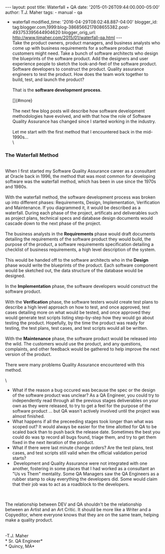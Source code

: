 \-\-- layout: post title: Waterfall + QA date:
\'2015-01-26T09:44:00.000-05:00\' author: T.J. Maher tags: - manual - qa
- waterfall modified\_time: \'2016-04-29T08:02:48.887-04:00\'
blogger\_id:
tag:blogger.com,1999:blog-3868566217808655382.post-493753395644904620
blogger\_orig\_url: http://www.tjmaher.com/2015/01/waterfall-qa.html
\-\--\
Take the product owners, product managers, and business analysts who
come up with business requirements for a software product that customers
might need. Take a bunch of software architects who design the
blueprints of the software product. Add the designers and user
experience people to sketch the look-and-feel of the software product.
Software developers to construct the product. Quality assurance
engineers to test the product. How does the team work together to build,
test, and launch the product?\
\
That is the **software development process**.\
\
[]{#more}\
\
The next few blog posts will describe how software development
methodologies have evolved, and with that how the role of Software
Quality Assurance has changed since I started working in the industry.\
\
Let me start with the first method that I encountered back in the
mid-1990s\...\
\

### The Waterfall Method

\
When I first started my Software Quality Assurance career as a
consultant at Oracle back in 1996, the method that was most common for
developing software was the waterfall method, which has been in use
since the 1970s and 1980s.\
\
With the waterfall method, the software development process was broken
up into different phases: Requirements, Design, Implementation,
Verification and Maintenance. If you diagrammed it, it would be
described as a waterfall. During each phase of the project, artificats
and deliverables such as project plans, technical specs and database
design documents would cascade down to the next phase of the project.\
\
The business analysts in the **Requirements** phase would draft
documents detailing the requirements of the software product they would
build, the purpose of the product, a software requirements specification
detailing a checklist of business requirements, a high level description
of the system.\
\
This would be handed off to the software architects who in the
**Design** phase would write the blueprints of the product. Each
software component would be sketched out, the data structure of the
database would be designed.\
\
In the **Implementation** phase, the software developers would construct
the software product.\
\
With the **Verification** phase, the software testers would create test
plans to describe a high level approach on how to test, and once
approved, test cases detailing more on what would be tested, and once
approved they would generate test scripts listing step-by-step how they
would go about testing the product. Hopefully, by the time the product
was ready for testing, the test plans, test cases, and test scripts
would all be written.    \
\
With the **Maintenance** phase, the software product would be released
into the wild. The customers would use the product, and any questions,
complaints, and other feedback would be gathered to help improve the
next version of the product.\
\
There were many problems Quality Assurance encountered with this
method.\
\
\

-   What if the reason a bug occured was because the spec or the design
    of the software product was unclear? As a QA Engineer, you could try
    to independently read through all the previous stages deliverables
    on your own as they were released, to try to get a feel for the
    purpose of the software product \... but QA wasn\'t actively
    involved until the project was almost finished. 
-   What happens if all the preceeding stages took longer than what was
    scoped out? It would always be easier for the time allotted for QA
    to be scaled back than to push back the release date. Sometimes the
    best you could do was tp record all bugs found, triage them, and try
    to get them fixed in the next iteration of the product. 
-   What if there were last minute change orders? Are the test plans,
    test cases, and test scripts still valid when the official
    validation period starts? 
-    Development and Quality Assurance were not integrated with one
    another, fostering in some places that I had worked as a consultant
    an \"Us vs Them\" mentality. Some QA Managers saw the QA Engineers
    as a rubber stamp to okay everything the developers did. Some would
    claim that their job was to act as a roadblock to the developers. 

\
\
The relationship between DEV and QA shouldn\'t be the relationship
between an Artist and an Art Critic. It should be more like a Writer and
a Copyeditor, where everyone knows that they are on the same team,
helping make a quality product.\
\
\
-T.J. Maher\
* Sr. QA Engineer*\
* Quincy, MA*
